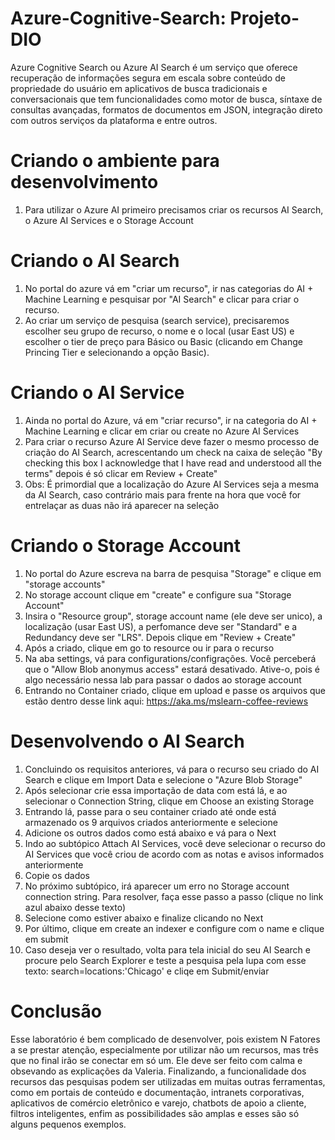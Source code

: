 # Azure-Cognitive-Search: Projeto-DIO

Azure Cognitive Search ou Azure AI Search é um serviço que oferece recuperação de informações segura em escala sobre conteúdo de propriedade do usuário em aplicativos de busca tradicionais e conversacionais que tem funcionalidades como motor de busca, síntaxe de consultas avançadas, formatos de documentos em JSON, integração direto com outros serviços da plataforma e entre outros.

# Criando o ambiente para desenvolvimento

1. Para utilizar o Azure AI primeiro precisamos criar os recursos AI Search, o Azure AI Services e o Storage Account

# Criando o AI Search

1. No portal do azure vá em "criar um recurso", ir nas categorias do AI + Machine Learning e pesquisar por "AI Search" e clicar para criar o recurso.
2. Ao criar um serviço de pesquisa (search service), precisaremos escolher seu grupo de recurso, o nome e o local (usar East US) e escolher o tier de preço para Básico ou Basic (clicando em Change Princing Tier e selecionando a opção Basic).

# Criando o AI Service

1. Ainda no portal do Azure, vá em "criar recurso", ir na categoria do AI + Machine Learning e clicar em criar ou create no Azure AI Services
2. Para criar o recurso Azure AI Service deve fazer o mesmo processo de criação do AI Search, acrescentando um check na caixa de seleção "By checking this box I acknowledge that I have read and understood all the terms" depois é só clicar em Review + Create"
3. Obs: É primordial que a localização do Azure AI Services seja a mesma da AI Search, caso contrário mais para frente na hora que você for entrelaçar as duas não irá aparecer na seleção

# Criando o Storage Account

1. No portal do Azure escreva na barra de pesquisa "Storage" e clique em "storage accounts"
2. No storage account clique em "create" e configure sua "Storage Account"
3. Insira o "Resource group", storage account name (ele deve ser unico), a localização (usar East US), a perfomance deve ser "Standard" e a Redundancy deve ser "LRS". Depois clique em "Review + Create"
4. Após a criado, clique em go to resource ou ir para o recurso
5. Na aba settings, vá para configurations/configrações. Você perceberá que o "Allow Blob anonymus access" estará desativado. Ative-o, pois é algo necessário nessa lab para passar o dados ao storage account
6. Entrando no Container criado, clique em upload e passe os arquivos que estão dentro desse link aqui: https://aka.ms/mslearn-coffee-reviews

# Desenvolvendo o AI Search
1. Concluindo os requisitos anteriores, vá para o recurso seu criado do AI Search e clique em Import Data e selecione o "Azure Blob Storage"
2. Após selecionar crie essa importação de data com está lá, e ao selecionar o Connection String, clique em Choose an existing Storage
3. Entrando lá, passe para o seu container criado até onde está armazenado os 9 arquivos criados anteriormente e selecione
4. Adicione os outros dados como está abaixo e vá para o Next
5. Indo ao subtópico Attach AI Services, você deve selecionar o recurso do AI Services que você criou de acordo com as notas e avisos informados anteriormente
6. Copie os dados
7. No próximo subtópico, irá aparecer um erro no Storage account connection string. Para resolver, faça esse passo a passo (clique no link azul abaixo desse texto)
8. Selecione como estiver abaixo e finalize clicando no Next
9. Por último, clique em create an indexer e configure com o name e clique em submit
10. Caso deseja ver o resultado, volta para tela inicial do seu AI Search e procure pelo Search Explorer e teste a pesquisa pela lupa com esse texto:  search=locations:'Chicago'  e cliqe em Submit/enviar

# Conclusão
Esse laboratório é bem complicado de desenvolver, pois existem N Fatores a se prestar atenção, especialmente por utilizar não um recursos, mas três que no final irão se conectar em só um. Ele deve ser feito com calma e obsevando as explicações da Valeria.
Finalizando, a funcionalidade dos recursos das pesquisas podem ser utilizadas em muitas outras ferramentas, como em portais de conteúdo e documentação, intranets corporativas, aplicativos de comércio eletrônico e varejo, chatbots de apoio a cliente, filtros inteligentes, enfim as possibilidades são amplas e esses são só alguns pequenos exemplos.
